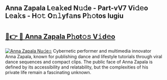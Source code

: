 ## Anna Zapala L𝚎a𝚔ed N𝚞𝚍e - Part-vV7 Vi𝚍𝚎o L𝚎a𝚔s - H𝚘𝚝 O𝚗𝚕yf𝚊ns P𝚑𝚘tos lugiu

# <h2><a href="http://kf6s7wx.oniu.top/?m=Anna+Zapala">🔗👉 🔴 Anna Zapala P𝚑ot𝚘𝚜 V𝚒d𝚎o</a></h2>

[![Anna Zapala Nu𝚍e𝚜](https://i.imgur.com/0qMVB7G.gif)](http://kf6s7wx.oniu.top/?m=Anna+Zapala)
Cybernetic performer and multimedia innovator Anna Zapala, known for publishing dance and lifestyle tutorials through viral dance sequences and compact clips. The public face of Anna Zapala is defined by its accessibility and relatability, but the complexities of his private life remain a fascinating unknown.  
